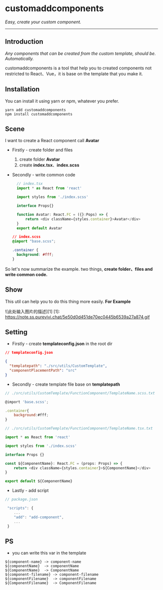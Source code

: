 # customaddcomponents

_Easy, create your custom component._

---

## Introduction

_Any components that can be created from the custom template, should be. Automatically._

customaddcomponents is a tool that help you to created components not restricted to React、Vue，it is base on the template
that you make it.

## Installation

You can install it using yarn or npm, whatever you prefer.

```
yarn add customaddcomponents
npm install customaddcomponents
```

## Scene

I want to create a React component call **Avatar**

- Firstly - create folder and files

  1. create folder **Avatar**
  2. create **index.tsx**、**index.scss**

- Secondly - write common code

  ```js
    // index.tsx
    import * as React from 'react'

    import styles from './index.scss'

    interface Props{}

    function Avatar: React.FC = ({}:Pops) => {
        return <div className={styles.container}>Avatar</div>
    }
    export default Avatar
  ```

  ```css
  // index.scss
  @import "base.scss";

  .container {
    background: #fff;
  }
  ```

So let's now summarize the example. two things, **create folder、files and
write common code.**

## Show

This util can help you to do this thing more easily. **For Example**

![此处输入图片的描述][1]
[1]: https://note.ss.purevivi.chat/5e50d0d451de70ec0445b6539a27a874.gif

## Setting

- Firstly - create **templateconfig.json** in the root dir

```json
// templateconfig.json

{
  "templatepath": "./src/utils/CustomTemplate",
  "componentPlacementPath": "src"
}
```

- Secondly - create template file base on **templatepath**

```js
// ./src/utils/CustomTemplate/FunctionComponent/TemplateName.scss.txt

@import 'base.scss';

.container{
    background:#fff;
}

```

```js
// ./src/utils/CustomTemplate/FunctionComponent/TemplateName.tsx.txt

import * as React from 'react'

import styles from './index.scss'

interface Props {}

const ${ComponentName}: React.FC = (props: Props) => {
    return <div className={styles.container}>${ComponentName}</div>
}

export default ${ComponentName}

```

- Lastly - add script

```js
// package.json

 "scripts": {
    ...
    "add": "add-component",
    ...
 }

```

## PS

- you can write this var in the template

```
${component-name} -> component-name
${componentName}  -> componentName
${ComponentName}  -> ComponentName
${component-filename} -> component-filename
${componentFilename}  -> componentFilename
${ComponentFilename}  -> ComponentFilename

```
